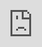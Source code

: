 ```yaml
---
title: How to watch Apple's WWDC 2025 keynote on Monday
date: '2025-06-09'
excerpt: >-
  Apple&#39;s Worldwide Developers Conference is from June 9 to 13 this year,
  and the company has a lot to answer for. Apple Intelligence hasn&#39;t exa...
coverImage: >-
  https://images.unsplash.com/photo-1576091160399-112ba8d25d1f?w=400&h=200&fit=crop&auto=format
author: AIVibe
tags:
  - Ai
category: Healthcare
source: >-
  https://www.engadget.com/big-tech/how-to-watch-apples-wwdc-2025-keynote-on-monday-184227320.html?src=rss
---
```

<p><a href="https://www.yahoo.com/organizations/apple/" data-autolinker-wiki-id="Apple_Inc." data-original-link="">Apple</a>&#39;s <a data-i13n="elm:context_link;elmt:doNotAffiliate;cpos:1;pos:1" class="no-affiliate-link" href="https://www.engadget.com/big-tech/apples-wwdc-2025-keynote-will-be-june-9-at-1pm-et-150621700.html?guccounter=1&amp;guce_referrer=aHR0cHM6Ly90cmVsbG8uY29tLw&amp;guce_referrer_sig=AQAAABZb3K_pQML3IUq1pifNhp8y6_LELNan56FGEWKOkDkQf-MF2fNgH4B9PKAw16x00ERl7Mb5kBByG3K2rlqQDcl0pPMpvQaRgFOJGFCuttnkpu-60ttAg1MDDsVOjxKhnlCDONWGa8f48CNWKYrBd43Cio2kEdhNRtjEB2AmkbWz">Worldwide Developers Conference</a> is from June 9 to 13 this year, and the company has a lot to answer for. <a data-i13n="elm:context_link;elmt:doNotAffiliate;cpos:2;pos:1" class="no-affiliate-link" href="https://www.engadget.com/apples-first-attempt-at-ai-is-apple-intelligence-181444846.html">Apple Intelligence</a> hasn&#39;t exactly lived up to its original pitch, but, at its WWDC keynote presentation at 1PM ET / 10AM PT on June 9, the company has the chance to make the case for why that might not matter. You can tune in right here once the livestream kicks off to see that and <a data-i13n="elm:context_link;elmt:doNotAffiliate;cpos:3;pos:1" class="no-affiliate-link" href="https://www.engadget.com/mobile/smartphones/what-to-expect-at-wwdc-2025-a-new-look-apple-intelligence-and-more-210051144.html">lots of announcements</a> tied to macOS, iOS, iPadOS and all the company&#39;s other platforms.&nbsp;</p>
<p>One way Apple could reportedly smooth over any ill feelings about AI is by <a data-i13n="elm:context_link;elmt:doNotAffiliate;cpos:4;pos:1" class="no-affiliate-link" href="https://www.engadget.com/mobile/apple-is-reportedly-planning-a-major-redesign-for-ios-19-and-macos-16-202804091.html">completely redesigning its operating systems</a> to make them more cohesive, easier to use and reminiscent of visionOS. The company is said to be planning the <a data-i13n="elm:context_link;elmt:doNotAffiliate;cpos:5;pos:1" class="no-affiliate-link" href="https://www.engadget.com/big-tech/apple-will-reportedly-demo-its-liquid-glass-interface-redesign-with-see-through-visuals-at-wwdc-165823089.html">debut of its &quot;Liquid Glass&quot; interface</a> redesign, which will come with &quot;see-through visuals,&quot; for WWDC. The iPad could also receive some attention, with reports suggesting Apple will introduce yet another approach to <a data-i13n="elm:context_link;elmt:doNotAffiliate;cpos:6;pos:1" class="no-affiliate-link" href="https://www.engadget.com/mobile/tablets/ipad-software-will-reportedly-get-more-mac-like-with-the-ipados-19-redesign-200759136.html">multitasking and window management</a> in an effort to make the tablet Mac-like. Add in new <a data-i13n="elm:context_link;elmt:doNotAffiliate;cpos:7;pos:1" class="no-affiliate-link" href="https://www.engadget.com/ai/apples-ios-19-will-reportedly-have-ai-powered-battery-management-200127723.html">battery management feature</a> and a <a data-i13n="elm:context_link;elmt:doNotAffiliate;cpos:8;pos:1" class="no-affiliate-link" href="https://www.engadget.com/apps/apple-is-said-to-be-developing-a-revamped-health-app-with-a-built-in-ai-doctor-170020277.html">&quot;virtual health coach,&quot;</a> and the company may have a raft of updates not immediately Apple Intelligence-related to get excited about.</p>
<span id="end-legacy-contents"></span><p>In a <a data-i13n="elm:affiliate_link;sellerN:;elmt:;cpos:9;pos:1" href="https://shopping.yahoo.com/rdlw?siteId=us-engadget&amp;pageId=1p-autolink&amp;contentUuid=575b9193-5802-4f8a-a216-d7322a2e869b&amp;featureId=text-link&amp;linkText=recently+released+poster+for+WWDC&amp;custData=eyJzb3VyY2VOYW1lIjoiV2ViLURlc2t0b3AtVmVyaXpvbiIsImxhbmRpbmdVcmwiOiJodHRwczovL2RldmVsb3Blci5hcHBsZS5jb20vbmV3cy8_aWQ9Y2N1eGZ6cWMiLCJjb250ZW50VXVpZCI6IjU3NWI5MTkzLTU4MDItNGY4YS1hMjE2LWQ3MzIyYTJlODY5YiIsIm9yaWdpbmFsVXJsIjoiaHR0cHM6Ly9kZXZlbG9wZXIuYXBwbGUuY29tL25ld3MvP2lkPWNjdXhmenFjIn0&amp;signature=AQAAAYodcl_2I74sPvf4QoBq1v0GEO_1DNQwXKAXLpQLRc-l&amp;gcReferrer=https%3A%2F%2Fdeveloper.apple.com%2Fnews%2F%3Fid%3Dccuxfzqc" class="rapid-with-clickid" data-original-link="https://developer.apple.com/news/?id=ccuxfzqc">recently released poster for WWDC</a>, Apple included a tagline with the two words &quot;Sleek peek.&quot; While previous versions of these have been endlessly speculated over to see if any clues could be found, the ones for the last few years have proven to be vaguely related. The invitation for <a data-i13n="cpos:10;pos:1" href="https://www.engadget.com/mobile/smartphones/everything-apple-revealed-at-the-iphone-16-launch-event-apple-watch-series-10-airpods-4-ios-18-and-more-170346723.html">the iPhone event last year </a>said &quot;It&#39;s Glowtime,&quot; which on hindsight could be in reference to the glowing edges of the new Siri interface, but that was first unveiled at WWDC 2024. Ultimately, &quot;It&#39;s Glowtime&quot; had little to do with the iPhone 16 series, which were most notable for their new Camera Control buttons.</p>
<p>In perhaps less significant news, Apple might also be renaming its operating systems, unifying them under a number designating the upcoming year — so we could see <a data-i13n="elm:context_link;elmt:doNotAffiliate;cpos:11;pos:1" class="no-affiliate-link" href="https://www.engadget.com/mobile/smartphones/apple-is-rumored-to-release-ios-26-not-ios-19-at-wwdc-2025-193424610.html">iOS 26</a>, not iOS 19. It&#39;ll be a nice bit of unity given that we currently have everything from visionOS 2 to iPadOS 18 and everything in between.</p>
<div id="9e4776b1529f475abba8d12e416cf796"><iframe src="https://www.youtube.com/embed/0_DjDdfqtUE?rel=0" style="top:0;left:0;width:100%;height:100%;position:absolute;border:0;" allowfullscreen scrolling="no" data-embed-domain="www.youtube.com"></iframe></div>
<p>To find out what Apple has planned for yourself, you can watch the WWDC 2025 keynote on <a data-i13n="elm:context_link;elmt:doNotAffiliate;cpos:12;pos:1" class="no-affiliate-link" href="https://developer.apple.com/wwdc25/">its website</a>, <a data-i13n="elm:context_link;elmt:doNotAffiliate;cpos:13;pos:1" class="no-affiliate-link" href="https://www.youtube.com/apple">its YouTube channel</a> and right here once the livestream is up. Apple will also host developer sessions online for more in-depth, technical overviews of the new software features it announces.</p>
<p>And for even deeper analysis of everything that gets announced at WWDC 2025, Engadget will be on-the-ground liveblogging Apple&#39;s keynote and learning more about its operating systems updates before they roll out later this year.</p>
<p><strong>Update, June 3 2025, 11:30AM ET:</strong> This story has been updated to include details on the event&#39;s tagline, which was revealed yesterday by Apple.</p>
<p><strong>Update, June 8 2025, 8PM ET: </strong>This story has been updated to include rumored details on the software redesign Apple is expected to debut at WWDC.</p>This article originally appeared on Engadget at https://www.engadget.com/big-tech/how-to-watch-apples-wwdc-2025-keynote-on-monday-184227320.html?src=rss
